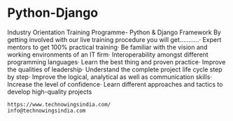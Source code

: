 # Python-Django
Industry Orientation Training Programme- Python & Django Framework 
By getting involved with our live training procedure you will get...........· 
Expert mentors to get 100% practical training· 
Be familiar with the vision and working environments of an IT firm· Interoperability amongst different programming languages· 
Learn the best thing and proven practice· Improve the qualities of leadership· 
Understand the complete project life cycle step by step· Improve the logical, analytical as well as communication skills· 
Increase the level of confidence· Learn different approaches and tactics to develop high-quality projects

    https://www.technowingsindia.com/                                    
	info@technowingsindia.com  
